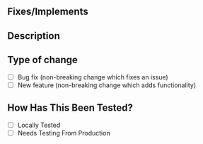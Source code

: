 ## Fixes/Implements #

## Description
<!-- Describe the changes you made in this PR. -->

## Type of change
<!-- Type of change that this PR introduces: -->

- [ ] Bug fix (non-breaking change which fixes an issue)
- [ ] New feature (non-breaking change which adds functionality)

## How Has This Been Tested?
<!-- Type of test that this PR introduces: -->

- [ ] Locally Tested
- [ ] Needs Testing From Production
